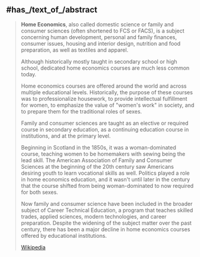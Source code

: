﻿---
aliases:
- "Home Economics"
- "domestic science"
- FACS
has_id_wikidata: Q425694
instance_of:
- "[[_Standards/WikiData/WD~school subject,362165]]"
- "[[_Standards/WikiData/WD~field of study,1047113]]"
subclass_of: "[[_Standards/WikiData/WD~field of study,1047113]]"
has_part_s_:
- '[[_Standards/WikiData/WD~paedology,2120372]]'
- "[[_Standards/WikiData/WD~family and consumer science,7884093]]"
- "[[_Standards/WikiData/WD~clothing studies,11626612]]"
- "[[_Standards/WikiData/WD~housing studies,65248698]]"
- "[[_Standards/WikiData/WD~food and nutritional science,123518019]]"
practiced_by:
- '[[_Standards/WikiData/WD~housekeeper,2596569]]'
- "[[_Standards/WikiData/WD~home economist,66588252]]"
described_by_source: "[[_Standards/WikiData/WD~The New Student's Reference Work,16082057]]"
depicted_by: "[[_Standards/WikiData/WD~IOP 1956 Episode 320,128344348]]"
Dewey_Decimal_Classification: 640
U_S_National_Archives_Identifier: 10640041
Commons_category: "Family and consumer science"
---


## #has_/text_of_/abstract 

> **Home Economics**, also called domestic science or family and consumer sciences 
> (often shortened to FCS or FACS), is a subject concerning human development, 
> personal and family finances, consumer issues, housing and interior design, 
> nutrition and food preparation, as well as textiles and apparel. 
> 
> Although historically mostly taught in secondary school or high school, 
> dedicated home economics courses are much less common today.
>
> Home economics courses are offered around the world and across multiple educational levels. 
> Historically, the purpose of these courses was to professionalize housework, 
> to provide intellectual fulfillment for women, to emphasize the value of "women's work" in society, 
> and to prepare them for the traditional roles of sexes. 
> 
> Family and consumer sciences are taught as an elective or required course in secondary education, 
> as a continuing education course in institutions, and at the primary level.  
>
> Beginning in Scotland in the 1850s, it was a woman-dominated course, teaching women to be homemakers with sewing being the lead skill. The American Association of Family and Consumer Sciences at the beginning of the 20th century saw Americans desiring youth to learn vocational skills as well. Politics played a role in home economics education, and it wasn't until later in the century that the course shifted from being woman-dominated to now required for both sexes.  
>
> Now family and consumer science have been included in the broader subject of Career Technical Education, a program that teaches skilled trades, applied sciences, modern technologies, and career preparation.  Despite the widening of the subject matter over the past century, there has been a major decline in home economics courses offered by educational institutions.
>
> [Wikipedia](https://en.wikipedia.org/wiki/Home%20economics)


